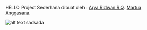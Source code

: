 ﻿HELLO
Project Sederhana
dibuat oleh :
[Arya Ridwan R.Q](https://github.com/Arya430).
[Martua Anggasana](https://github.com/angghero).

![alt text](https://github.com/k33ptoo/School-Management-System-Inspiration/blob/master/img1.png)
sadsada